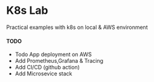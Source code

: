 # K8s Lab
Practical examples with k8s on local & AWS environment

#### TODO ####
- Todo App deployment on AWS 
- Add Prometheus,Grafana & Tracing
- Add CI/CD (github action)
- Add Microsevice stack 


